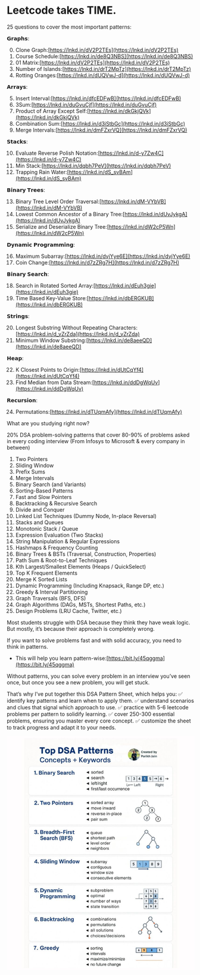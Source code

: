 # Leetcode takes TIME.

25 questions to cover the most important patterns:

𝗚𝗿𝗮𝗽𝗵𝘀:

0. Clone Graph:[https://lnkd.in/dV2P2TEs](https://lnkd.in/dV2P2TEs)
1. Course Schedule:[https://lnkd.in/de8Q3NBS](https://lnkd.in/de8Q3NBS)
2. 01 Matrix:[https://lnkd.in/dV2P2TEs](https://lnkd.in/dV2P2TEs)
3. Number of Islands:[https://lnkd.in/drT2MpTz](https://lnkd.in/drT2MpTz)
4. Rotting Oranges:[https://lnkd.in/dUQVwJ-d](https://lnkd.in/dUQVwJ-d)

𝗔𝗿𝗿𝗮𝘆𝘀:

5. Insert Interval:[https://lnkd.in/dfcEDFwB](https://lnkd.in/dfcEDFwB)
6. 3Sum:[https://lnkd.in/duGvuCjf](https://lnkd.in/duGvuCjf)
7. Product of Array Except Self:[https://lnkd.in/dkGkjQVk](https://lnkd.in/dkGkjQVk)
8. Combination Sum:[https://lnkd.in/d3iStbGc](https://lnkd.in/d3iStbGc)
9. Merge Intervals:[https://lnkd.in/dmFZxrVQ](https://lnkd.in/dmFZxrVQ)

𝗦𝘁𝗮𝗰𝗸𝘀:

10. Evaluate Reverse Polish Notation:[https://lnkd.in/d-y7Zw4C](https://lnkd.in/d-y7Zw4C)
11. Min Stack:[https://lnkd.in/dqbh7PeV](https://lnkd.in/dqbh7PeV)
12. Trapping Rain Water:[https://lnkd.in/dS_svBAm](https://lnkd.in/dS_svBAm)

𝗕𝗶𝗻𝗮𝗿𝘆 𝗧𝗿𝗲𝗲𝘀:

13. Binary Tree Level Order Traversal:[https://lnkd.in/dM-VYbVB](https://lnkd.in/dM-VYbVB)
14. Lowest Common Ancestor of a Binary Tree:[https://lnkd.in/dUvJykgA](https://lnkd.in/dUvJykgA)
15. Serialize and Deserialize Binary Tree:[https://lnkd.in/dW2cP5Wn](https://lnkd.in/dW2cP5Wn)

𝗗𝘆𝗻𝗮𝗺𝗶𝗰 𝗣𝗿𝗼𝗴𝗿𝗮𝗺𝗺𝗶𝗻𝗴:

16. Maximum Subarray:[https://lnkd.in/dvjYye6E](https://lnkd.in/dvjYye6E)
17. Coin Change:[https://lnkd.in/d7zZRg7H](https://lnkd.in/d7zZRg7H)

𝗕𝗶𝗻𝗮𝗿𝘆 𝗦𝗲𝗮𝗿𝗰𝗵:

18. Search in Rotated Sorted Array:[https://lnkd.in/dEuh3gie](https://lnkd.in/dEuh3gie)
19. Time Based Key-Value Store:[https://lnkd.in/dbERGKUB](https://lnkd.in/dbERGKUB)

𝗦𝘁𝗿𝗶𝗻𝗴𝘀:

20. Longest Substring Without Repeating Characters:[https://lnkd.in/d_vZrZda](https://lnkd.in/d_vZrZda)
21. Minimum Window Substring:[https://lnkd.in/de8aeeQD](https://lnkd.in/de8aeeQD)

𝗛𝗲𝗮𝗽:

22. K Closest Points to Origin:[https://lnkd.in/dUtCqYf4](https://lnkd.in/dUtCqYf4)
23. Find Median from Data Stream:[https://lnkd.in/ddDgWqUv](https://lnkd.in/ddDgWqUv)

𝗥𝗲𝗰𝘂𝗿𝘀𝗶𝗼𝗻:

24. Permutations:[https://lnkd.in/dTUqmAfy](https://lnkd.in/dTUqmAfy)

What are you studying right now?



20% DSA problem-solving patterns that cover 80-90% of problems asked in every coding interview (From Infosys to Microsoft & every company in between)

1. Two Pointers
2. Sliding Window
3. Prefix Sums
4. Merge Intervals
5. Binary Search (and Variants)
6. Sorting-Based Patterns
7. Fast and Slow Pointers
8. Backtracking & Recursive Search
9. Divide and Conquer
10. Linked List Techniques (Dummy Node, In-place Reversal)
11. Stacks and Queues
12. Monotonic Stack / Queue
13. Expression Evaluation (Two Stacks)
14. String Manipulation & Regular Expressions
15. Hashmaps & Frequency Counting
16. Binary Trees & BSTs (Traversal, Construction, Properties)
17. Path Sum & Root-to-Leaf Techniques
18. Kth Largest/Smallest Elements (Heaps / QuickSelect)
19. Top K Frequent Elements
20. Merge K Sorted Lists
21. Dynamic Programming (Including Knapsack, Range DP, etc.)
22. Greedy & Interval Partitioning
23. Graph Traversals (BFS, DFS)
24. Graph Algorithms (DAGs, MSTs, Shortest Paths, etc.)
25. Design Problems (LRU Cache, Twitter, etc.)

Most students struggle with DSA because they think they have weak logic.
But mostly, it’s because their approach is completely wrong.

If you want to solve problems fast and with solid accuracy,
you need to think in patterns.

- This will help you learn pattern-wise:[https://bit.ly/45qggma](https://bit.ly/45qggma)

Without patterns, you can solve every problem in an interview you’ve seen once, but once you see a new problem, you will get stuck.

That’s why I’ve put together this DSA Pattern Sheet, which helps you:
✅ identify key patterns and learn when to apply them.
✅ understand scenarios and clues that signal which approach to use.
✅ practice with 5-6 leetcode problems per pattern to solidify learning.
✅ cover 250-300 essential problems, ensuring you master every core concept.
✅ customize the sheet to track progress and adapt it to your needs.


![1753518915254](image/LinkedInn/1753518915254.png)
